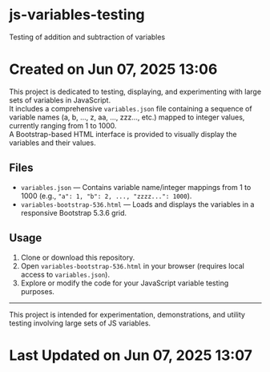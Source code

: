 # js-variables-testing
Testing of addition and subtraction of variables

# Created on Jun 07, 2025 13:06

This project is dedicated to testing, displaying, and experimenting with large sets of variables in JavaScript.  
It includes a comprehensive `variables.json` file containing a sequence of variable names (a, b, ..., z, aa, ..., zzz..., etc.) mapped to integer values, currently ranging from 1 to 1000.  
A Bootstrap-based HTML interface is provided to visually display the variables and their values.

## Files

- `variables.json` — Contains variable name/integer mappings from 1 to 1000 (e.g., `"a": 1, "b": 2, ..., "zzzz...": 1000`).
- `variables-bootstrap-536.html` — Loads and displays the variables in a responsive Bootstrap 5.3.6 grid.

## Usage

1. Clone or download this repository.
2. Open `variables-bootstrap-536.html` in your browser (requires local access to `variables.json`).
3. Explore or modify the code for your JavaScript variable testing purposes.

---

This project is intended for experimentation, demonstrations, and utility testing involving large sets of JS variables.

# Last Updated on Jun 07, 2025 13:07
